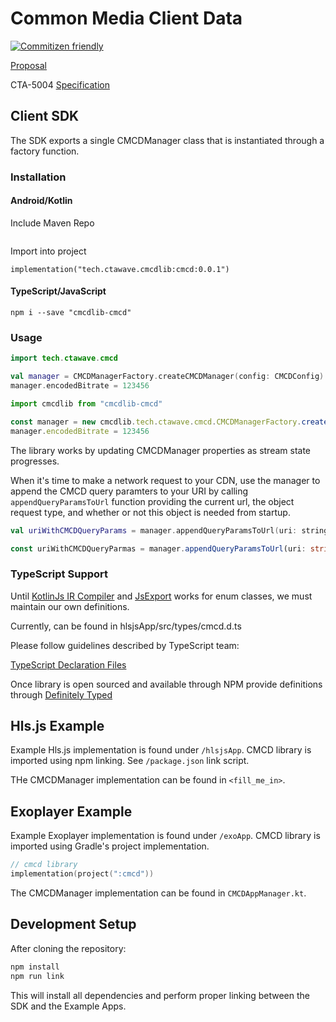 # Common Media Client Data

[![Commitizen friendly](https://img.shields.io/badge/commitizen-friendly-brightgreen.svg)](http://commitizen.github.io/cz-cli/)

[Proposal](https://github.com/cta-wave/common-media-client-data)

CTA-5004
[Specification](https://github.com/cta-wave/common-media-client-data)

## Client SDK

The SDK exports a single CMCDManager class that is instantiated through a factory function.

### Installation


#### Android/Kotlin

Include Maven Repo

```kotlin/dsl

```

Import into project

```kotlin/dsl
implementation("tech.ctawave.cmcdlib:cmcd:0.0.1")
```

#### TypeScript/JavaScript

```shell
npm i --save "cmcdlib-cmcd"
```

### Usage

```kotlin
import tech.ctawave.cmcd

val manager = CMCDManagerFactory.createCMCDManager(config: CMCDConfig): CMCDManager
manager.encodedBitrate = 123456
```

```TypeScript
import cmcdlib from "cmcdlib-cmcd"

const manager = new cmcdlib.tech.ctawave.cmcd.CMCDManagerFactory.createCMCDManager(config: CMCDConfig): CMCDManager
manager.encodedBitrate = 123456
```

The library works by updating CMCDManager properties as stream state progresses.

When it's time to make a network request to your CDN, use the manager to append the CMCD query paramters to your URI by calling `appendQueryParamsToUrl` function providing the current url, the object request type, and whether or not this object is needed from startup.

```kotlin
val uriWithCMCDQueryParams = manager.appendQueryParamsToUrl(uri: string, objectType: string , startup: boolean)
```

```TypeScript
const uriWithCMCDQueryParmas = manager.appendQueryParamsToUrl(uri: string, objectType: string , startup: boolean)
```

### TypeScript Support

Until [KotlinJs IR Compiler](https://kotlinlang.org/docs/reference/js-ir-compiler.html) and [JsExport](https://kotlinlang.org/api/latest/jvm/stdlib/kotlin.js/-js-export/) works for enum classes, we must maintain our own definitions.

Currently, can be found in hlsjsApp/src/types/cmcd.d.ts

Please follow guidelines described by TypeScript team:

[TypeScript Declaration Files](https://www.typescriptlang.org/docs/handbook/declaration-files/introduction.html)

Once library is open sourced and available through NPM provide definitions through [Definitely Typed](https://definitelytyped.org/)

## Hls.js Example

Example Hls.js implementation is found under `/hlsjsApp`. CMCD library is imported using npm linking. See `/package.json` link script.

THe CMCDManager implementation can be found in `<fill_me_in>`.

## Exoplayer Example

Example Exoplayer implementation is found under `/exoApp`. CMCD library is imported using Gradle's project implementation.

```kotlin
// cmcd library
implementation(project(":cmcd"))
```

The CMCDManager implementation can be found in `CMCDAppManager.kt`.

## Development Setup

After cloning the repository:

```bash
npm install
npm run link
```

This will install all dependencies and perform proper linking between the SDK and the Example Apps.
